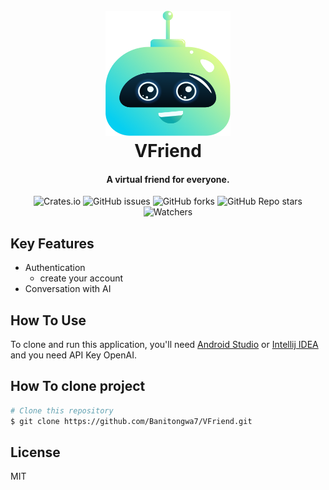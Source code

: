 <h1 align="center">
  <br>
  <img src="app/src/main/res/assets/img/Group 18.png" alt="Markdownify" width="200">
  <br>
  VFriend
  <br>
</h1>

<h4 align="center">A virtual friend for everyone.</h4>

<p align="center">
 <img alt="Crates.io" src="https://img.shields.io/crates/l/create">
 <img alt="GitHub issues" src="https://img.shields.io/github/issues/Banitongwa7/Banitongwa7/VFriend.git?color=%23ff6c6c&label=Issues">
 <img alt="GitHub forks" src="https://img.shields.io/github/forks/Banitongwa7/VFriend.svg">
 <img alt="GitHub Repo stars" src="https://img.shields.io/github/stars/Banitongwa7/VFriend.svg">
 <img alt="Watchers" src="https://img.shields.io/github/watchers/Banitongwa7/VFriend.svg">
</p>

## Key Features

* Authentication
  - create your account
* Conversation with AI

## How To Use

To clone and run this application, you'll need [Android Studio](https://developer.android.com/studio) or [Intellij IDEA](https://www.jetbrains.com/idea/download/?var=1&section=windows) and you need API Key OpenAI.

## How To clone project

```bash
# Clone this repository
$ git clone https://github.com/Banitongwa7/VFriend.git
```

## License

MIT

